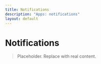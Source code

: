 ```yaml
---
title: Notifications
description: "Apps: notifications"
layout: default
---
```

# Notifications

> Placeholder. Replace with real content.
